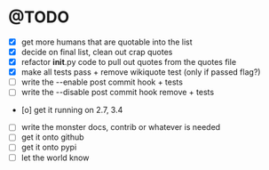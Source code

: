 # @TODO
  - [x] get more humans that are quotable into the list
  - [x] decide on final list, clean out crap quotes
  - [x] refactor __init__.py code to pull out quotes from the quotes file
  - [x] make all tests pass + remove wikiquote test (only if passed flag?)
  - [ ] write the --enable post commit hook + tests
  - [ ] write the --disable post commit hook remove + tests
  - [o] get it running on 2.7, 3.4
  - [ ] write the monster docs, contrib or whatever is needed
  - [ ] get it onto github
  - [ ] get it onto pypi
  - [ ] let the world know
